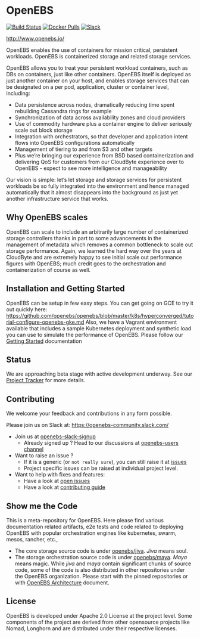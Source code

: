 # OpenEBS

[![Build Status](https://travis-ci.org/openebs/jiva.svg?branch=master)](https://travis-ci.org/openebs/jiva)
[![Docker Pulls](https://img.shields.io/docker/pulls/openebs/jiva.svg)](https://hub.docker.com/r/openebs/jiva/)
[![Slack](https://img.shields.io/badge/chat!!!-slack-ff1493.svg)]( https://openebsslacksignup.herokuapp.com/)

http://www.openebs.io/
 
OpenEBS enables the use of containers for mission critical, persistent workloads.  OpenEBS is containerized storage and related storage services.   
 
OpenEBS allows you to treat your persistent workload containers, such as DBs on containers, just like other containers.  OpenEBS itself is deployed as just another container on your host, and enables storage services that can be designated on a per pod, application, cluster or container level, including:   
- Data persistence across nodes, dramatically reducing time spent rebuilding Cassandra rings for example
- Synchronization of data across availability zones and cloud providers
- Use of commodity hardware plus a container engine to deliver seriously scale out block storage
- Integration with orchestrators, so that developer and application intent flows into OpenEBS configurations automatically
- Management of tiering to and from S3 and other targets
- Plus we’re bringing our experience from BSD based containerization and delivering QoS for customers from our CloudByte experience over to OpenEBS - expect to see more intelligence and manageability 
 
Our vision is simple: let’s let storage and storage services for persistent workloads be so fully integrated into the environment and hence managed automatically that it almost disappears into the background as just yet another infrastructure service that works.  
 
## Why OpenEBS scales
 
OpenEBS can scale to include an  arbitrarily large number of containerized storage controllers  thanks in part to some advancements in the management of metadata which removes a common bottleneck to scale out storage performance.    Again, we learned the hard way over the years at CloudByte and are extremely happy to see initial scale out performance figures with OpenEBS; much credit goes to the orchestration and containerization of course as well.
 
## Installation and Getting Started
 
OpenEBS can be setup in few easy steps.  You can get going on GCE to try it out quickly here:  https://github.com/openebs/openebs/blob/master/k8s/hyperconverged/tutorial-configure-openebs-gke.md
Also, we have a Vagrant environment available that includes a sample Kubernetes deployment and synthetic load you can use to simulate the performance of OpenEBS. 
Please follow our [Getting Started](k8s/dedicated/README.md) documentation 
 
## Status
We are approaching beta stage with active development underway. See our [Project Tracker](https://github.com/openebs/openebs/wiki/Project-Tracker) for more details.
 
## Contributing
 
We welcome your feedback and contributions in any form possible.  
 
Please join us on Slack at:  https://openebs-community.slack.com/
 
- Join us at [openebs-slack-signup](https://openebsslacksignup.herokuapp.com/)
  - Already signed up ? Head to our discussions at [openebs-users channel](https://openebs-community.slack.com/messages/openebs-users/)
- Want to raise an issue ?
  - If it is a generic (or `not really sure`), you can still raise it at [issues](https://github.com/openebs/openebs/issues)
  - Project specific issues can be raised at individual project level.
- Want to help with fixes and features:
  - Have a look at [open issues](https://github.com/issues?q=user%3Aopenebs+is%3Aopen)
  - Have a look at [contributing guide](./CONTRIBUTING.md)

## Show me the Code

This is a meta-repository for OpenEBS. Here please find various documentation related artifacts, e2e tests and code related to deploying OpenEBS with popular orchestration engines like kubernetes, swarm, mesos, rancher, etc., 
- The core storage source code is under [openebs/jiva](https://github.com/openebs/jiva). *Jiva* means soul. 
- The storage orchestration source code is under [openebs/maya](https://github.com/openebs/maya). *Maya* means magic. 
While *jiva* and *maya* contain significant chunks of source code, some of the code is also distributed in other repositories under the OpenEBS organization. Please start with the pinned repositories or with [OpenEBS Architecture](./contribute/design/README.md) document. 

## License

OpenEBS is developed under Apache 2.0 License at the project level. 
Some components of the project are derived from other opensource projects like Nomad, Longhorn 
and are distributed under their respective licenses. 
